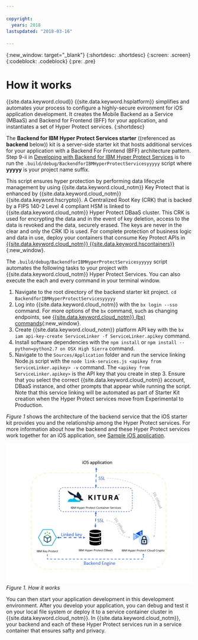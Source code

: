 ```yaml
---

copyright:
  years: 2018
lastupdated: "2018-03-16"

---
```


{:new_window: target="_blank"}
{:shortdesc: .shortdesc}
{:screen: .screen}
{:codeblock: .codeblock}
{:pre: .pre}

# How it works

{{site.data.keyword.cloud}} {{site.data.keyword.hsplatform}} simplifies and automates your process to configure a highly-secure evironment for iOS application development. It creates the Mobile Backend as a Service (MBaaS) and Backend for Frontend (BFF) for your application, and instantiates a set of Hyper Protect services.
{:shortdesc}

The **Backend for IBM Hyper Protect Services starter** ((referenced as **backend** below)) kit is a server-side starter kit that hosts additional services for your application with a Backend For Frontend (BFF) architecture pattern. Step 9-ii in [Developing with Backend for IBM Hyper Protect Services](index.html#backend) is to run the `.build/debug/BackendforIBMHyperProtectServicesyyyyy` script where **yyyyy** is your project name suffix.

This script ensures hyper protection by performing data lifecycle management by using {{site.data.keyword.cloud_notm}} Key Protect that is enhanced by {{site.data.keyword.cloud_notm}} {{site.data.keyword.hscrypto}}. A Centralized Root Key (CRK) that is backed by a FIPS 140-2 Level 4 compliant HSM is linked to {{site.data.keyword.cloud_notm}} Hyper Protect DBaaS cluster. This CRK is used for encrypting the data and in the event of key deletion, access to the data is revoked and the data, securely erased. The keys are never in the clear and only the CRK ID is used. For complete protection of business logic and data in use, deploy your containers that consume Key Protect APIs in [{{site.data.keyword.cloud_notm}} {{site.data.keyword.hscontainers}}](https://console.bluemix.net/docs/containers/container_index.html){:new_window}.

The `.build/debug/BackendforIBMHyperProtectServicesyyyyy` script automates the following tasks to your project with {{site.data.keyword.cloud_notm}} Hyper Protect Services. You can also execute the each and every command in your terminal window.
1. Navigate to the root directory of the backend starter kit project.
    `cd BackendforIBMHyperProtectServicesyyyyy`
2. Log into {{site.data.keyword.cloud_notm}} with the `bx login --sso` command. For more options of the `bx` command, such as changing endpoints, see [{{site.data.keyword.cloud_notm}} (bx) commands](https://console.bluemix.net/docs/cli/reference/bluemix_cli/bx_cli.html#bluemix_cli){:new_window}.
3. Create {{site.data.keyword.cloud_notm}} platform API key with the `bx iam api-key-create ServiceLinker -f ServiceLinker.apikey` command.
4. Install software dependencies with the `npm install` or `npm install --python=python2.7 on OSX High Sierra` command.
5. Navigate to the `Sources/Application` folder and run the service linking Node.js script with the `node link-services.js <apikey from ServiceLinker.apikey> -v` command. The `<apikey from ServiceLinker.apikey>` is the API key that you create in step 3. Ensure that you select the correct {{site.data.keyword.cloud_notm}} account, DBaaS instance, and other prompts that appear while running the script.
    Note that this service linking will be automated as part of Starter Kit creation when the Hyper Protect services move from Experimental to Production.

<!--
 The `xxx` script automates the following tasks to set up a hyper secure development environment that is garanteed by a set of Hyper Protect services.
1. Collects your {{site.data.keyword.cloud_notm}} credentials including user name and password. The iOS starter kit uses this credentails to instantiate Hyper Protect services in your {{site.data.keyword.cloud_notm}} accout.
2. Downloads the {{site.data.keyword.cloud_notm}} {{site.data.keyword.hscrypto}} credentials and Advanced Cryptography Service Provider (ACSP) client libraries. The The iOS starter kit configures credentials in the ACSP client at your backend. You application can then use the ACSP client libraries to access the z Hardware Security Module (zHSM) that is the cryptographic hardware with the highest security certificate level of FIPS 140-2 Level 4.
3. Creates an {{site.data.keyword.cloud_notm}} {{site.data.keyword.keymanagementserviceshort}} service instance that is associated to {{site.data.keyword.hscrypto}}. {{site.data.keyword.hscrypto}} stores the keys that {{site.data.keyword.keymanagementserviceshort}} generates on LinuxONE.
4. Creates a key in Key Protect for Hyper Protect DBaaS. This key serves as the root key to initiate the database. 
5. Creates a {{site.data.keyword.cloud_notm}} Hyper Protect DBaaS instance.  Hyper Protect DBaaS stores and protects your data in a MongoDB database cluster with hyper secure and isolation.
6. Associates the Hyper Protect DBaaS instance to the key in Key Protect. After the database is ready, the root key that {{site.data.keyword.keymanagementserviceshort}} generates can be dropped to prevent access to the database from privileged users.
-->

*Figure 1* shows the architecture of the backend service that the iOS starter kit provides you and the relationship among the Hyper Protect services.  For more information about how the backend and these Hyper Protect services work together for an iOS application, see [Sample iOS application](sample.html). 

![How it works](image/how.png "How it works")  
*Figure 1. How it works*
  
You can then start your application development in this development environment. After you develop your application, you can debug and test it on your local file system or deploy it to a service container cluster in {{site.data.keyword.cloud_notm}}. In {{site.data.keyword.cloud_notm}}, your backend and each of these Hyper Protect services run in a service container that ensures safty and privacy. 
